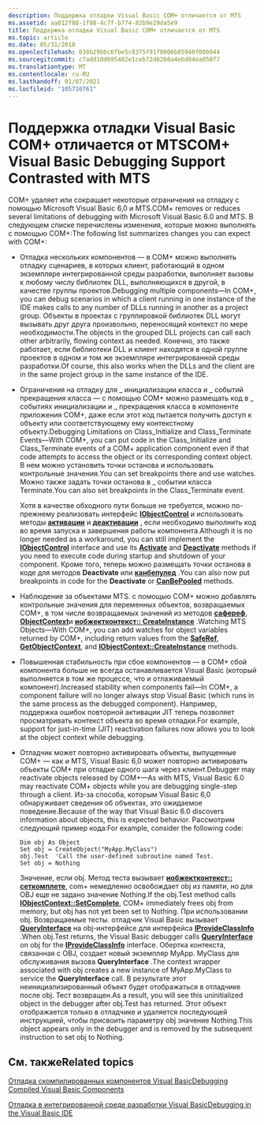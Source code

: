 ```yaml
---
description: Поддержка отладки Visual Basic COM+ отличается от MTS
ms.assetid: aa012f88-1f88-4c7f-b774-82b9e29da5e9
title: Поддержка отладки Visual Basic COM+ отличается от MTS
ms.topic: article
ms.date: 05/31/2018
ms.openlocfilehash: 038b29bbc6fbe5c8375f91f0006b85940f00b944
ms.sourcegitcommit: c7add10d695482e1ceb72d62b8a4ebd84ea050f7
ms.translationtype: MT
ms.contentlocale: ru-RU
ms.lasthandoff: 01/07/2021
ms.locfileid: "105710761"
---
```

# <a name="com-visual-basic-debugging-support-contrasted-with-mts"></a><span data-ttu-id="b737d-103">Поддержка отладки Visual Basic COM+ отличается от MTS</span><span class="sxs-lookup"><span data-stu-id="b737d-103">COM+ Visual Basic Debugging Support Contrasted with MTS</span></span>

<span data-ttu-id="b737d-104">COM+ удаляет или сокращает некоторые ограничения на отладку с помощью Microsoft Visual Basic 6,0 и MTS.</span><span class="sxs-lookup"><span data-stu-id="b737d-104">COM+ removes or reduces several limitations of debugging with Microsoft Visual Basic 6.0 and MTS.</span></span> <span data-ttu-id="b737d-105">В следующем списке перечислены изменения, которые можно выполнять с помощью COM+:</span><span class="sxs-lookup"><span data-stu-id="b737d-105">The following list summarizes changes you can expect with COM+:</span></span>

-   <span data-ttu-id="b737d-106">Отладка нескольких компонентов — в COM+ можно выполнять отладку сценариев, в которых клиент, работающий в одном экземпляре интегрированной среды разработки, выполняет вызовы к любому числу библиотек DLL, выполняющихся в другой, в качестве группы проектов.</span><span class="sxs-lookup"><span data-stu-id="b737d-106">Debugging multiple components—In COM+, you can debug scenarios in which a client running in one instance of the IDE makes calls to any number of DLLs running in another as a project group.</span></span> <span data-ttu-id="b737d-107">Объекты в проектах с группировкой библиотек DLL могут вызывать друг друга произвольно, переносящий контекст по мере необходимости.</span><span class="sxs-lookup"><span data-stu-id="b737d-107">The objects in the grouped DLL projects can call each other arbitrarily, flowing context as needed.</span></span> <span data-ttu-id="b737d-108">Конечно, это также работает, если библиотеки DLL и клиент находятся в одной группе проектов в одном и том же экземпляре интегрированной среды разработки.</span><span class="sxs-lookup"><span data-stu-id="b737d-108">Of course, this also works when the DLLs and the client are in the same project group in the same instance of the IDE.</span></span>

-   <span data-ttu-id="b737d-109">Ограничения на отладку для \_ инициализации класса и \_ событий прекращения класса — с помощью COM+ можно размещать код в \_ событиях инициализации и \_ прекращения класса в компоненте приложения COM+, даже если этот код пытается получить доступ к объекту или соответствующему ему контекстному объекту.</span><span class="sxs-lookup"><span data-stu-id="b737d-109">Debugging Limitations on Class\_Initialize and Class\_Terminate Events—With COM+, you can put code in the Class\_Initialize and Class\_Terminate events of a COM+ application component even if that code attempts to access the object or its corresponding context object.</span></span> <span data-ttu-id="b737d-110">В нем можно установить точки останова и использовать контрольные значения.</span><span class="sxs-lookup"><span data-stu-id="b737d-110">You can set breakpoints there and use watches.</span></span> <span data-ttu-id="b737d-111">Можно также задать точки останова в \_ событии класса Terminate.</span><span class="sxs-lookup"><span data-stu-id="b737d-111">You can also set breakpoints in the Class\_Terminate event.</span></span>

    <span data-ttu-id="b737d-112">Хотя в качестве обходного пути больше не требуется, можно по-прежнему реализовать интерфейс [**IObjectControl**](/windows/desktop/api/ComSvcs/nn-comsvcs-iobjectcontrol) и использовать методы [**активации**](/windows/desktop/api/ComSvcs/nf-comsvcs-iobjectcontrol-activate) и [**деактивации**](/windows/desktop/api/ComSvcs/nf-comsvcs-iobjectcontrol-deactivate) , если необходимо выполнить код во время запуска и завершения работы компонента.</span><span class="sxs-lookup"><span data-stu-id="b737d-112">Although it is no longer needed as a workaround, you can still implement the [**IObjectControl**](/windows/desktop/api/ComSvcs/nn-comsvcs-iobjectcontrol) interface and use its [**Activate**](/windows/desktop/api/ComSvcs/nf-comsvcs-iobjectcontrol-activate) and [**Deactivate**](/windows/desktop/api/ComSvcs/nf-comsvcs-iobjectcontrol-deactivate) methods if you need to execute code during startup and shutdown of your component.</span></span> <span data-ttu-id="b737d-113">Кроме того, теперь можно размещать точки останова в коде для методов **Deactivate** или [**канбепулед**](/windows/desktop/api/ComSvcs/nf-comsvcs-iobjectcontrol-canbepooled) .</span><span class="sxs-lookup"><span data-stu-id="b737d-113">You can also now put breakpoints in code for the **Deactivate** or [**CanBePooled**](/windows/desktop/api/ComSvcs/nf-comsvcs-iobjectcontrol-canbepooled) methods.</span></span>

-   <span data-ttu-id="b737d-114">Наблюдение за объектами MTS. с помощью COM+ можно добавлять контрольные значения для переменных объектов, возвращаемых COM+, в том числе возвращаемых значений из методов [**сафереф**](/windows/desktop/api/ComSvcs/nf-comsvcs-saferef), [**ObjectContext**](/windows/desktop/api/ComSvcs/nf-comsvcs-getobjectcontext)и [**иобжектконтекст:: CreateInstance**](/windows/desktop/api/ComSvcs/nf-comsvcs-iobjectcontext-createinstance) .</span><span class="sxs-lookup"><span data-stu-id="b737d-114">Watching MTS Objects—With COM+, you can add watches for object variables returned by COM+, including return values from the [**SafeRef**](/windows/desktop/api/ComSvcs/nf-comsvcs-saferef), [**GetObjectContext**](/windows/desktop/api/ComSvcs/nf-comsvcs-getobjectcontext), and [**IObjectContext::CreateInstance**](/windows/desktop/api/ComSvcs/nf-comsvcs-iobjectcontext-createinstance) methods.</span></span>

-   <span data-ttu-id="b737d-115">Повышенная стабильность при сбое компонентов — в COM+ сбой компонента больше не всегда останавливается Visual Basic (который выполняется в том же процессе, что и отлаживаемый компонент).</span><span class="sxs-lookup"><span data-stu-id="b737d-115">Increased stability when components fail—In COM+, a component failure will no longer always stop Visual Basic (which runs in the same process as the debugged component).</span></span> <span data-ttu-id="b737d-116">Например, поддержка ошибок повторной активации JIT теперь позволяет просматривать контекст объекта во время отладки.</span><span class="sxs-lookup"><span data-stu-id="b737d-116">For example, support for just-in-time (JIT) reactivation failures now allows you to look at the object context while debugging.</span></span>

-   <span data-ttu-id="b737d-117">Отладчик может повторно активировать объекты, выпущенные COM+ — как и MTS, Visual Basic 6,0 может повторно активировать объекты COM+ при отладке одного шага через клиент.</span><span class="sxs-lookup"><span data-stu-id="b737d-117">Debugger may reactivate objects released by COM+—As with MTS, Visual Basic 6.0 may reactivate COM+ objects while you are debugging single-step through a client.</span></span> <span data-ttu-id="b737d-118">Из-за способа, которым Visual Basic 6,0 обнаруживает сведения об объектах, это ожидаемое поведение.</span><span class="sxs-lookup"><span data-stu-id="b737d-118">Because of the way that Visual Basic 6.0 discovers information about objects, this is expected behavior.</span></span> <span data-ttu-id="b737d-119">Рассмотрим следующий пример кода:</span><span class="sxs-lookup"><span data-stu-id="b737d-119">For example, consider the following code:</span></span>

    ``` syntax
    Dim obj As Object
    Set obj = CreateObject("MyApp.MyClass")
    obj.Test  'Call the user-defined subroutine named Test.
    Set obj = Nothing
    ```

    <span data-ttu-id="b737d-120">Значение, если obj. Метод теста вызывает [**иобжектконтекст:: сеткомплете**](/windows/desktop/api/ComSvcs/nf-comsvcs-iobjectcontext-setcomplete), com+ немедленно освобождает obj из памяти, но для OBJ еще не задано значение Nothing.</span><span class="sxs-lookup"><span data-stu-id="b737d-120">If the obj.Test method calls [**IObjectContext::SetComplete**](/windows/desktop/api/ComSvcs/nf-comsvcs-iobjectcontext-setcomplete), COM+ immediately frees obj from memory, but obj has not yet been set to Nothing.</span></span> <span data-ttu-id="b737d-121">При использовании obj. Возвращаемые тесты. отладчик Visual Basic вызывает [**QueryInterface**](/windows/desktop/api/unknwn/nf-unknwn-iunknown-queryinterface(q)) на obj-интерфейсе для интерфейса [**IProvideClassInfo**](/windows/desktop/api/ocidl/nn-ocidl-iprovideclassinfo) .</span><span class="sxs-lookup"><span data-stu-id="b737d-121">When obj.Test returns, the Visual Basic debugger calls [**QueryInterface**](/windows/desktop/api/unknwn/nf-unknwn-iunknown-queryinterface(q)) on obj for the [**IProvideClassInfo**](/windows/desktop/api/ocidl/nn-ocidl-iprovideclassinfo) interface.</span></span> <span data-ttu-id="b737d-122">Обертка контекста, связанная с OBJ, создает новый экземпляр MyApp. MyClass для обслуживания вызова **QueryInterface** .</span><span class="sxs-lookup"><span data-stu-id="b737d-122">The context wrapper associated with obj creates a new instance of MyApp.MyClass to service the **QueryInterface** call.</span></span> <span data-ttu-id="b737d-123">В результате этот неинициализированный объект будет отображаться в отладчике после obj. Тест возвращен.</span><span class="sxs-lookup"><span data-stu-id="b737d-123">As a result, you will see this uninitialized object in the debugger after obj.Test has returned.</span></span> <span data-ttu-id="b737d-124">Этот объект отображается только в отладчике и удаляется последующей инструкцией, чтобы присвоить параметру obj значение Nothing.</span><span class="sxs-lookup"><span data-stu-id="b737d-124">This object appears only in the debugger and is removed by the subsequent instruction to set obj to Nothing.</span></span>

## <a name="related-topics"></a><span data-ttu-id="b737d-125">См. также</span><span class="sxs-lookup"><span data-stu-id="b737d-125">Related topics</span></span>

<dl> <dt>

[<span data-ttu-id="b737d-126">Отладка скомпилированных компонентов Visual Basic</span><span class="sxs-lookup"><span data-stu-id="b737d-126">Debugging Compiled Visual Basic Components</span></span>](debugging-compiled-visual-basic-components.md)
</dt> <dt>

[<span data-ttu-id="b737d-127">Отладка в интегрированной среде разработки Visual Basic</span><span class="sxs-lookup"><span data-stu-id="b737d-127">Debugging in the Visual Basic IDE</span></span>](debugging-in-the-visual-basic-ide.md)
</dt> </dl>

 

 
